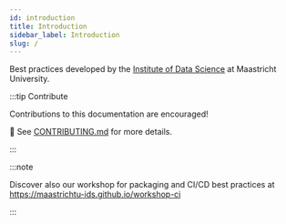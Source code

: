 ```yaml
---
id: introduction
title: Introduction
sidebar_label: Introduction
slug: /
---
```


Best practices developed by the [Institute of Data Science](https://maastrichtuniversity.nl/ids) at Maastricht University.

:::tip Contribute

Contributions to this documentation are encouraged! 

📝 See [CONTRIBUTING.md](https://github.com/MaastrichtU-IDS/best-practices/blob/main/CONTRIBUTING.md) for more details.

:::

:::note

Discover also our workshop for packaging and CI/CD best practices at https://maastrichtu-ids.github.io/workshop-ci

:::